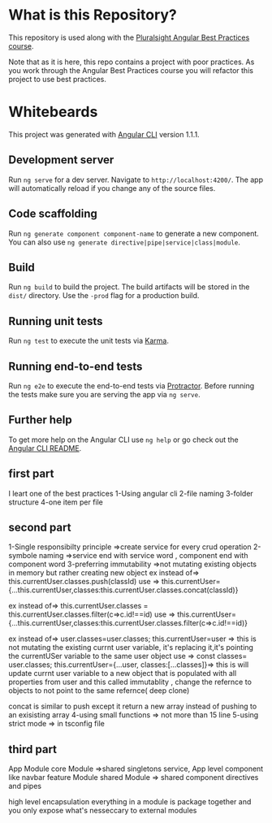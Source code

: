# What is this Repository?
This repository is used along with the [Pluralsight Angular Best Practices course](https://app.pluralsight.com/library/courses/best-practices-angular/table-of-contents). 

Note that as it is here, this repo contains a project with poor practices. As you work through the Angular Best Practices course you will refactor this project to use best practices.

# Whitebeards

This project was generated with [Angular CLI](https://github.com/angular/angular-cli) version 1.1.1.

## Development server

Run `ng serve` for a dev server. Navigate to `http://localhost:4200/`. The app will automatically reload if you change any of the source files.

## Code scaffolding

Run `ng generate component component-name` to generate a new component. You can also use `ng generate directive|pipe|service|class|module`.

## Build

Run `ng build` to build the project. The build artifacts will be stored in the `dist/` directory. Use the `-prod` flag for a production build.

## Running unit tests

Run `ng test` to execute the unit tests via [Karma](https://karma-runner.github.io).

## Running end-to-end tests

Run `ng e2e` to execute the end-to-end tests via [Protractor](http://www.protractortest.org/).
Before running the tests make sure you are serving the app via `ng serve`.

## Further help

To get more help on the Angular CLI use `ng help` or go check out the [Angular CLI README](https://github.com/angular/angular-cli/blob/master/README.md).

## first part 
I leart one of the best practices 
1-Using angular cli 
2-file naming
3-folder structure 
4-one item per file 


## second part 
1-Single responsibilty principle =>create service for every crud operation
2-symbole naming =>service end with service word , component end with component word 
3-preferring immutability =>not mutating existing objects in memory but rather creating new object
ex instead of=> this.currentUser.classes.push(classId)
         use => this.currentUser={...this.currentUser,classes:this.currentUser.classes.concat(classId)}

ex instead of=> this.currentUser.classes = this.currentUser.classes.filter(c=>c.id!==id)
         use => this.currentUser={...this.currentUser,classes:this.currentUser.classes.filter(c=>c.id!==id)}

ex instead of=> user.classes=user.classes; this.currentUser=user   =>  this is not mutating the existing currnt user variable, it's replacing it,it's pointing the currentUSer
               variable to the  same user object 
         use => const classes= user.classes; this.currentUser={...user, classes:[...classes]}=>  this is will update currnt user variable to a new object that is populated with all properties from user and this called immutablity , change the refernce to objects to not point to the same refernce( deep clone)

concat is similar to push except it return a new array instead of pushing to an exisisting array
4-using small functions => not more than 15 line
5-using strict mode  => in tsconfig file 


## third  part 
App Module
core Module =>shared singletons service, App level component like navbar 
feature Module
shared Module => shared component directives and pipes


high level encapsulation everything in a module is package together and you only expose what's nesseccary to external modules 